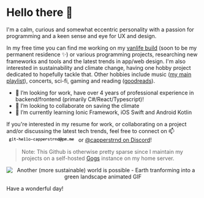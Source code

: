 # Hello there 👋

I'm a calm, curious and somewhat eccentric personality with a passion for programming and a keen sense and eye for UX and design.

In my free time you can find me working on my [vanlife build](https://instagram.com/wheeldweel) (soon to be my permanent residence ✨) or various programming projects, researching new frameworks and tools and the latest trends in app/web design. I'm also interested in sustainability and climate change, having one hobby project dedicated to hopefully tackle that. Other hobbies include music ([my main playlist](https://open.spotify.com/playlist/3UwTfkqZMLQ2Z4jJbpHwu2?si=e2b35ca587694a38)), concerts, sci-fi, gaming and reading ([goodreads](https://goodreads.com/capperstrnd)).

- 🤔 I’m looking for work, have over 4 years of professional experience in backend/frontend (primarily C#/React/Typescript)!
- 👯 I’m looking to collaborate on saving the climate
- 🌱 I’m currently learning Ionic Framework, iOS Swift and Android Kotlin

If you're interested in my resume for work, or collaborating on a project and/or discussing the latest tech trends, feel free to connect on 📫 !['robots beware - electrified postage method, ask a friend if you can't see this <3'](./assets/reachme.png) or [@capperstrnd on Discord](https://discord.com/users/capperstrnd)!

> Note: This Github is otherwise pretty sparse since I maintain my projects on a self-hosted [Gogs](https://github.com/gogs/gogs) instance on my home server.
<div align="center">

![Another (more sustainable) world is possible - Earth tranforming into a green landscape animated GIF](https://media2.giphy.com/media/v1.Y2lkPTc5MGI3NjExYnFydG0yZzE0OHhoajVsbjBpbG5mcXpiem5uY2pzeDBwZTIyNGM0bSZlcD12MV9pbnRlcm5hbF9naWZfYnlfaWQmY3Q9cw/XewOYJL5Ym564knnM0/giphy.gif)

</div>

Have a wonderful day!